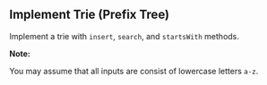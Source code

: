 ## Implement Trie (Prefix Tree)

Implement a trie with `insert`, `search`, and `startsWith` methods.

**Note:**

You may assume that all inputs are consist of lowercase letters `a-z`.